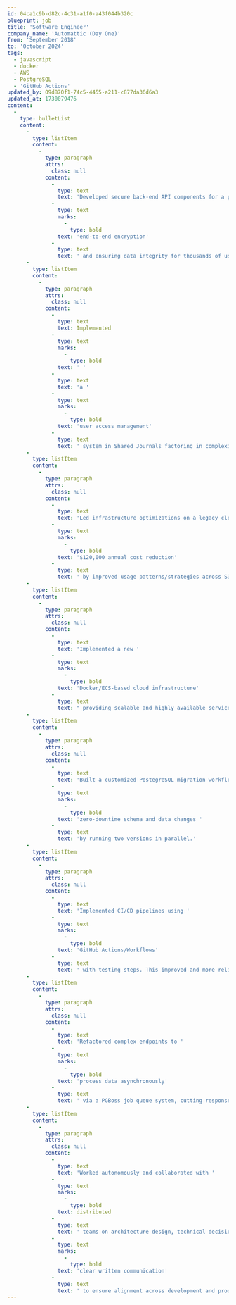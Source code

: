 ```yaml
---
id: 04ca1c9b-d82c-4c31-a1f0-a43f044b320c
blueprint: job
title: 'Software Engineer'
company_name: 'Automattic (Day One)'
from: 'September 2018'
to: 'October 2024'
tags:
  - javascript
  - docker
  - AWS
  - PostgreSQL
  - 'GitHub Actions'
updated_by: 09d870f1-74c5-4455-a211-c877da36d6a3
updated_at: 1730079476
content:
  -
    type: bulletList
    content:
      -
        type: listItem
        content:
          -
            type: paragraph
            attrs:
              class: null
            content:
              -
                type: text
                text: 'Developed secure back-end API components for a privacy-centric journaling app, focusing on '
              -
                type: text
                marks:
                  -
                    type: bold
                text: 'end-to-end encryption'
              -
                type: text
                text: ' and ensuring data integrity for thousands of users.'
      -
        type: listItem
        content:
          -
            type: paragraph
            attrs:
              class: null
            content:
              -
                type: text
                text: Implemented
              -
                type: text
                marks:
                  -
                    type: bold
                text: ' '
              -
                type: text
                text: 'a '
              -
                type: text
                marks:
                  -
                    type: bold
                text: 'user access management'
              -
                type: text
                text: ' system in Shared Journals factoring in complexities around content ownership and permissions changes.'
      -
        type: listItem
        content:
          -
            type: paragraph
            attrs:
              class: null
            content:
              -
                type: text
                text: 'Led infrastructure optimizations on a legacy cloud system that resulted in a '
              -
                type: text
                marks:
                  -
                    type: bold
                text: '$120,000 annual cost reduction'
              -
                type: text
                text: ' by improved usage patterns/strategies across S3, EC2.'
      -
        type: listItem
        content:
          -
            type: paragraph
            attrs:
              class: null
            content:
              -
                type: text
                text: 'Implemented a new '
              -
                type: text
                marks:
                  -
                    type: bold
                text: 'Docker/ECS-based cloud infrastructure'
              -
                type: text
                text: " providing scalable and highly available services that handle hundreds of concurrent users as well as thousands of requests per second.\_"
      -
        type: listItem
        content:
          -
            type: paragraph
            attrs:
              class: null
            content:
              -
                type: text
                text: 'Built a customized PostegreSQL migration workflow to achieve seamless '
              -
                type: text
                marks:
                  -
                    type: bold
                text: 'zero-downtime schema and data changes '
              -
                type: text
                text: 'by running two versions in parallel.'
      -
        type: listItem
        content:
          -
            type: paragraph
            attrs:
              class: null
            content:
              -
                type: text
                text: 'Implemented CI/CD pipelines using '
              -
                type: text
                marks:
                  -
                    type: bold
                text: 'GitHub Actions/Workflows'
              -
                type: text
                text: ' with testing steps. This improved and more reliable process resulted in the team deploying several times per day instead of twice a week.'
      -
        type: listItem
        content:
          -
            type: paragraph
            attrs:
              class: null
            content:
              -
                type: text
                text: 'Refactored complex endpoints to '
              -
                type: text
                marks:
                  -
                    type: bold
                text: 'process data asynchronously'
              -
                type: text
                text: ' via a PGBoss job queue system, cutting response times and doubling request capacity.'
      -
        type: listItem
        content:
          -
            type: paragraph
            attrs:
              class: null
            content:
              -
                type: text
                text: 'Worked autonomously and collaborated with '
              -
                type: text
                marks:
                  -
                    type: bold
                text: distributed
              -
                type: text
                text: ' teams on architecture design, technical decisions, and defining API requirements. Summarized decisions with '
              -
                type: text
                marks:
                  -
                    type: bold
                text: 'clear written communication'
              -
                type: text
                text: ' to ensure alignment across development and product teams.'
---
```

